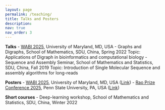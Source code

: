 ```yaml
---
layout: page
permalink: /teaching/
title: Talks and Posters
description:
nav: true
nav_order: 3
---
```


**Talks**
    - [WABI 2025](https://wabiconf.github.io/2025/talks/talk16/), University of Maryland, MD, USA
    - Graphs and Digraphs, School of Mathematics, SDU, China, Spring 2022
      Topic: Applications of Digraph in bioinformatics and computational biology
    - Sequence and Assembly Seminar, School of Mathematics and Statistics, SDU, China, Fall 2019
      Topic: Introduction of Single Molecular Sequence and assembly algorithms for long-reads
    
**Posters**
    - [WABI 2025](https://wabiconf.github.io/2025/), University of Maryland, MD, USA ([Link](https://drive.google.com/file/d/1trf63B1OYMC7GK9jsXyuA91AJOssHHEn/view?usp=drive_link))
    - [Rao Prize Conference 2025](https://science.psu.edu/stat/2025-rao-prize-conference), Penn State University, PA, USA ([Link](https://drive.google.com/file/d/1trf63B1OYMC7GK9jsXyuA91AJOssHHEn/view?usp=drive_link))

**Short courses**
    - Deep-learning workshop, School of Mathematics and Statistics, SDU, China, Winter 2022
